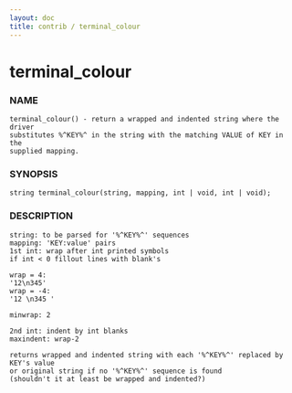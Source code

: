 ```yaml
---
layout: doc
title: contrib / terminal_colour
---
```

# terminal_colour

### NAME

    terminal_colour() - return a wrapped and indented string where the driver
    substitutes %^KEY%^ in the string with the matching VALUE of KEY in the
    supplied mapping.

### SYNOPSIS

    string terminal_colour(string, mapping, int | void, int | void);

### DESCRIPTION

    string: to be parsed for '%^KEY%^' sequences
    mapping: 'KEY:value' pairs
    1st int: wrap after int printed symbols
    if int < 0 fillout lines with blank's

    wrap = 4:
    '12\n345'
    wrap = -4:
    '12 \n345 '

    minwrap: 2

    2nd int: indent by int blanks
    maxindent: wrap-2

    returns wrapped and indented string with each '%^KEY%^' replaced by KEY's value
    or original string if no '%^KEY%^' sequence is found
    (shouldn't it at least be wrapped and indented?)

